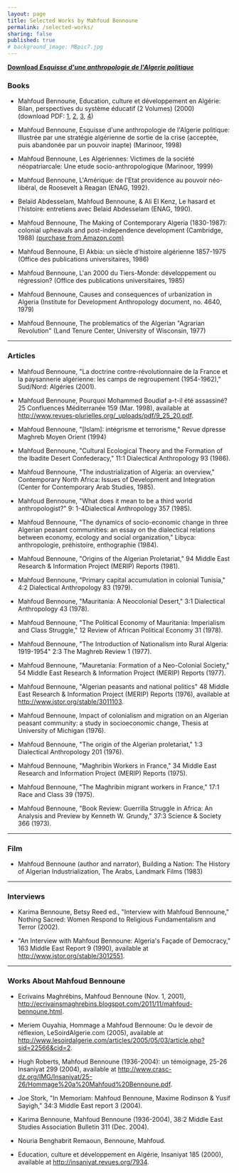 ```yaml
---
layout: page
title: Selected Works by Mahfoud Bennoune
permalink: /selected-works/
sharing: false
published: true
# background_image: MBpic7.jpg
---
```


[**Download _Esquisse d'une anthropologie de l'Algerie politique_**](/assets/files/Esquisse-d-une-anthropologie-de-l-algerie-politique.pdf)

### Books

- Mahfoud Bennoune, Education, culture et développement en Algérie: Bilan, perspectives du système éducatif (2 Volumes) (2000)  
  (download PDF: [1](/assets/files/Education-culture-development-Mahfoud-Bennoune-Part-1.pdf), [2](/assets/files/Education-culture-development-Mahfoud-Bennoune-Part-2.pdf), [3](/assets/files/Education-culture-development-Mahfoud-Bennoune-Part-3.pdf), [4](/assets/files/Education-culture-development-Mahfoud-Bennoune-Part-4.pdf))

- Mahfoud Bennoune, Esquisse d'une anthropologie de l'Algerie politique: Illustrée par une stratégie algérienne de sortie de la crise (acceptée, puis abandonée par un pouvoir inapte) (Marinoor, 1998)

- Mahfoud Bennoune, Les Algériennes: Victimes de la société néopatriarcale: Une etude socio-anthropologique (Marinoor, 1999)

- Mahfoud Bennoune, L'Amérique: de l'Etat providence au pouvoir néo-libéral, de Roosevelt à Reagan (ENAG, 1992).

- Belaïd Abdesselam, Mahfoud Bennoune, & Ali El Kenz, Le hasard et l'histoire: entretiens avec Belaid Abdesselam (ENAG, 1990).

- Mahfoud Bennoune, The Making of Contemporary Algeria (1830-1987): colonial upheavals and post-independence development (Cambridge, 1988) [(purchase from Amazon.com)](http://www.amazon.com/Contemporary-Algeria-1830-1987-Cambridge-Library/dp/0521524326)

- Mahfoud Bennoune, El Akbia: un siècle d'histoire algérienne 1857-1975 (Office des publications universitaires, 1986)

- Mahfoud Bennoune, L'an 2000 du Tiers-Monde: développement ou régression? (Office des publications universitaires, 1985)

- Mahfoud Bennoune, Causes and consequences of urbanization in Algeria (Institute for Development Anthropology document, no. 4640, 1979)

- Mahfoud Bennoune, The problematics of the Algerian "Agrarian Revolution" (Land Tenure Center, University of Wisconsin, 1977)

---

### Articles

- Mahfoud Bennoune, "La doctrine contre-révolutionnaire de la France et la paysannerie algérienne: les camps de regroupement (1954-1962)," Sud/Nord: Algéries (2001).

- Mahfoud Bennoune, Pourquoi Mohammed Boudiaf a-t-il été assassiné? 25 Confluences Méditerranée 159 (Mar. 1998), available at http://www.revues-plurielles.org/_uploads/pdf/9_25_20.pdf.

- Mahfoud Bennoune, "[Islam]: intégrisme et terrorisme," Revue dpresse Maghreb Moyen Orient (1994)

- Mahfoud Bennoune, "Cultural Ecological Theory and the Formation of the Ibadite Desert Confederacy," 11:1 Dialectical Anthropology 93 (1986).

- Mahfoud Bennoune, "The industrialization of Algeria: an overview," Contemporary North Africa: Issues of Development and Integration (Center for Contemporary Arab Studies, 1985).

- Mahfoud Bennoune, "What does it mean to be a third world anthropologist?" 9: 1-4Dialectical Anthropology 357 (1985).

- Mahfoud Bennoune, "The dynamics of socio-economic change in three Algerian peasant communities: an essay on the dialectical relations between economy, ecology and social organization," Libyca: anthropologie, préhistoire, enthographie (1984).

- Mahfoud Bennoune, "Origins of the Algerian Proletariat," 94 Middle East Research & Information Project (MERIP) Reports (1981).

- Mahfoud Bennoune, "Primary capital accumulation in colonial Tunisia," 4:2 Dialectical Anthropology 83 (1979).

- Mahfoud Bennoune, "Mauritania: A Neocolonial Desert," 3:1 Dialectical Anthropology 43 (1978).

- Mahfoud Bennoune, "The Political Economy of Mauritania: Imperialism and Class Struggle," 12 Review of African Political Economy 31 (1978).

- Mahfoud Bennoune, "The Introduction of Nationalism into Rural Algeria: 1919-1954" 2:3 The Maghreb Review 1 (1977).

- Mahfoud Bennoune, "Mauretania: Formation of a Neo-Colonial Society," 54 Middle East Research & Information Project (MERIP) Reports (1977).

- Mahfoud Bennoune, "Algerian peasants and national politics" 48 Middle East Research & Information Project (MERIP) Reports (1976), available at http://www.jstor.org/stable/3011103.

- Mahfoud Bennoune, Impact of colonialism and migration on an Algerian peasant community: a study in socioeconomic change, Thesis at University of Michigan (1976).

- Mahfoud Bennoune, "The origin of the Algerian proletariat," 1:3 Dialectical Anthropology 201 (1976).

- Mahfoud Bennoune, "Maghribin Workers in France," 34 Middle East Research and Information Project (MERIP) Reports (1975).

- Mahfoud Bennoune, "The Maghribin migrant workers in France," 17:1 Race and Class 39 (1975).

- Mahfoud Bennoune, "Book Review: Guerrilla Struggle in Africa: An Analysis and Preview by Kenneth W. Grundy," 37:3 Science & Society 366 (1973).

---

### Film

- Mahfoud Bennoune (author and narrator), Building a Nation: The History of Algerian Industrialization, The Arabs, Landmark Films (1983)

---

### Interviews

- Karima Bennoune, Betsy Reed ed., "Interview with Mahfoud Bennoune," Nothing Sacred: Women Respond to Religious Fundamentalism and Terror (2002).

- "An Interview with Mahfoud Bennoune: Algeria's Façade of Democracy," 163 Middle East Report 9 (1990), available at http://www.jstor.org/stable/3012551.

---

### Works About Mahfoud Bennoune

- Ecrivains Maghrébins, Mahfoud Bennoune (Nov. 1, 2001), http://ecrivainsmaghrebins.blogspot.com/2011/11/mahfoud-bennoune.html.

- Meriem Ouyahia, Hommage a Mahfoud Bennoune: Ou le devoir de réflexion, LeSoirdAlgerie.com (2005), available at http://www.lesoirdalgerie.com/articles/2005/05/03/article.php?sid=22566&cid=2.

- Hugh Roberts, Mahfoud Bennoune (1936-2004): un témoignage, 25-26 Insaniyat 299 (2004), available at http://www.crasc-dz.org/IMG/Insaniyat/25-26/Hommage%20a%20Mahfoud%20Bennoune.pdf.

- Joe Stork, "In Memoriam: Mahfoud Bennoune, Maxime Rodinson & Yusif Sayigh," 34:3 Middle East report 3 (2004).

- Karima Bennoune, Mahfoud Bennoune (1936-2004), 38:2 Middle East Studies Association Bulletin 311 (Dec. 2004).

- Nouria Benghabrit Remaoun, Bennoune, Mahfoud.

- Education, culture et développement en Algérie, Insaniyat 185 (2000), available at http://insaniyat.revues.org/7934.
